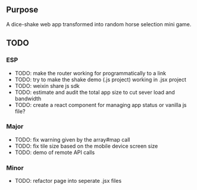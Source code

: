 

## Purpose

A dice-shake web app transformed into random horse selection mini game.



## TODO

### ESP

* TODO: make the router working for programmatically to a link
* TODO: try to make the shake demo (.js project) working in .jsx project
* TODO: weixin share js sdk
* TODO: estimate and audit the total app size to cut sever load and bandwidth
* TODO:  create a react component for managing app status or vanilla js file?


### Major
* TODO: fix warning given by the array#map call
* TODO: fix tile size based on the mobile device screen size
* TODO: demo of remote API calls


### Minor
* TODO: refactor page into seperate .jsx files
